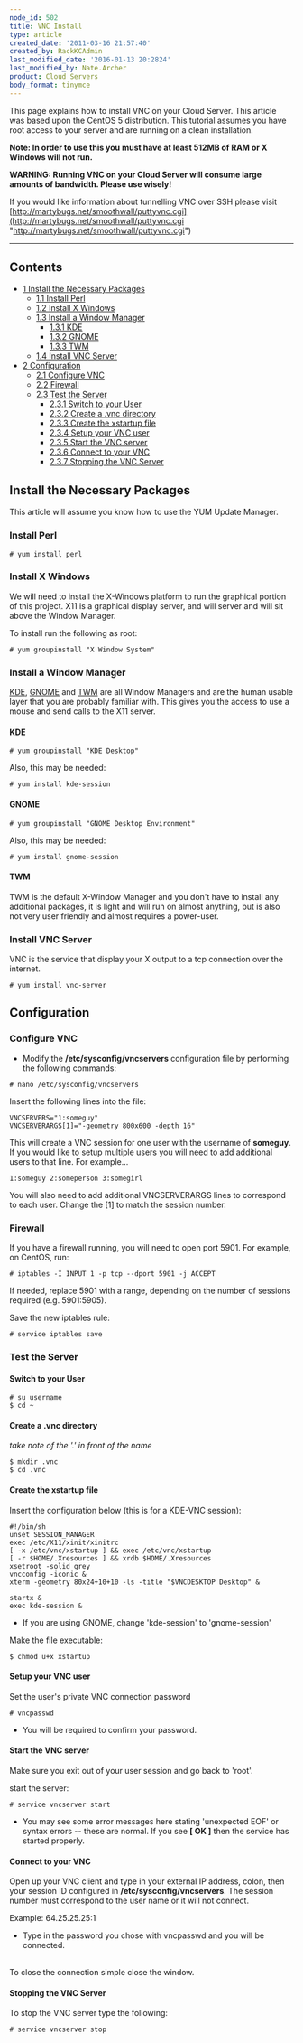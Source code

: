 ```yaml
---
node_id: 502
title: VNC Install
type: article
created_date: '2011-03-16 21:57:40'
created_by: RackKCAdmin
last_modified_date: '2016-01-13 20:2824'
last_modified_by: Nate.Archer
product: Cloud Servers
body_format: tinymce
---
```


This page explains how to install VNC on your Cloud Server. This article
was based upon the CentOS 5 distribution. This tutorial assumes you have
root access to your server and are running on a clean installation.

**Note: In order to use this you must have at least 512MB of RAM or X
Windows will not run.**

**WARNING: Running VNC on your Cloud Server will consume large amounts
of bandwidth. Please use wisely!**

If you would like information about tunnelling VNC over SSH please visit
[http://martybugs.net/smoothwall/puttyvnc.cgi](http://martybugs.net/smoothwall/puttyvnc.cgi "http://martybugs.net/smoothwall/puttyvnc.cgi")

* * * * *

Contents
--------

-   [1 Install the Necessary Packages](#Install_the_Necessary_Packages)
    -   [1.1 Install Perl](#Install_Perl)
    -   [1.2 Install X Windows](#Install_X_Windows)
    -   [1.3 Install a Window Manager](#Install_a_Window_Manager)
        -   [1.3.1 KDE](#KDE)
        -   [1.3.2 GNOME](#GNOME)
        -   [1.3.3 TWM](#TWM)
    -   [1.4 Install VNC Server](#Install_VNC_Server)
-   [2 Configuration](#Configuration)
    -   [2.1 Configure VNC](#Configure_VNC)
    -   [2.2 Firewall](#Firewall)
    -   [2.3 Test the Server](#Test_the_Server)
        -   [2.3.1 Switch to your User](#Switch_to_your_User)
        -   [2.3.2 Create a .vnc directory](#Create_a_.vnc_directory)
        -   [2.3.3 Create the xstartup file](#Create_the_xstartup_file)
        -   [2.3.4 Setup your VNC user](#Setup_your_VNC_user)
        -   [2.3.5 Start the VNC server](#Start_the_VNC_server)
        -   [2.3.6 Connect to your VNC](#Connect_to_your_VNC)
        -   [2.3.7 Stopping the VNC Server](#Stopping_the_VNC_Server)

Install the Necessary Packages
------------------------------

This article will assume you know how to use the YUM Update Manager.

### Install Perl

    # yum install perl

### Install X Windows

We will need to install the X-Windows platform to run the graphical
portion of this project. X11 is a graphical display server, and will
server and will sit above the Window Manager.

To install run the following as root:

    # yum groupinstall "X Window System"

### Install a Window Manager

[KDE](http://www.kde.org/ "http://www.kde.org/"),
[GNOME](http://www.gnome.org./ "http://www.gnome.org./") and
[TWM](http://xwinman.org/vtwm.php "http://xwinman.org/vtwm.php") are all
Window Managers and are the human usable layer that you are probably
familiar with. This gives you the access to use a mouse and send calls
to the X11 server.

#### KDE

    # yum groupinstall "KDE Desktop"

Also, this may be needed:

    # yum install kde-session

#### GNOME

    # yum groupinstall "GNOME Desktop Environment"

Also, this may be needed:

    # yum install gnome-session

#### TWM

TWM is the default X-Window Manager and you don't have to install any
additional packages, it is light and will run on almost anything, but is
also not very user friendly and almost requires a power-user.

### Install VNC Server

VNC is the service that display your X output to a tcp connection over
the internet.

    # yum install vnc-server

Configuration
-------------

### Configure VNC

-   Modify the **/etc/sysconfig/vncservers** configuration file by
    performing the following commands:

<!-- -->

    # nano /etc/sysconfig/vncservers

Insert the following lines into the file:

    VNCSERVERS="1:someguy"
    VNCSERVERARGS[1]="-geometry 800x600 -depth 16"

This will create a VNC session for one user with the username of
**someguy**. If you would like to setup multiple users you will need to
add additional users to that line. For example...

    1:someguy 2:someperson 3:somegirl

You will also need to add additional VNCSERVERARGS lines to correspond
to each user. Change the [1] to match the session number.

### Firewall

If you have a firewall running, you will need to open port 5901. For
example, on CentOS, run:

    # iptables -I INPUT 1 -p tcp --dport 5901 -j ACCEPT

If needed, replace 5901 with a range, depending on the number of
sessions required (e.g. 5901:5905).

Save the new iptables rule:

    # service iptables save

### Test the Server

#### Switch to your User

    # su username
    $ cd ~

#### Create a .vnc directory

*take note of the '.' in front of the name*

    $ mkdir .vnc
    $ cd .vnc

#### Create the xstartup file

Insert the configuration below (this is for a KDE-VNC session):

    #!/bin/sh
    unset SESSION_MANAGER
    exec /etc/X11/xinit/xinitrc
    [ -x /etc/vnc/xstartup ] && exec /etc/vnc/xstartup
    [ -r $HOME/.Xresources ] && xrdb $HOME/.Xresources
    xsetroot -solid grey
    vncconfig -iconic &
    xterm -geometry 80x24+10+10 -ls -title "$VNCDESKTOP Desktop" &

    startx &
    exec kde-session &

-   If you are using GNOME, change 'kde-session' to 'gnome-session'

Make the file executable:

    $ chmod u+x xstartup

#### Setup your VNC user

Set the user's private VNC connection password

    # vncpasswd

-   You will be required to confirm your password.

#### Start the VNC server

Make sure you exit out of your user session and go back to 'root'.

start the server:

    # service vncserver start

-   You may see some error messages here stating 'unexpected EOF' or
    syntax errors -- these are normal. If you see **[ OK ]** then the
    service has started properly.

#### Connect to your VNC

Open up your VNC client and type in your external IP address, colon,
then your session ID configured in **/etc/sysconfig/vncservers**. The
session number must correspond to the user name or it will not connect.

Example: 64.25.25.25:1

-   Type in the password you chose with vncpasswd and you will be
    connected.

\
 To close the connection simple close the window.

#### Stopping the VNC Server

To stop the VNC server type the following:

    # service vncserver stop


